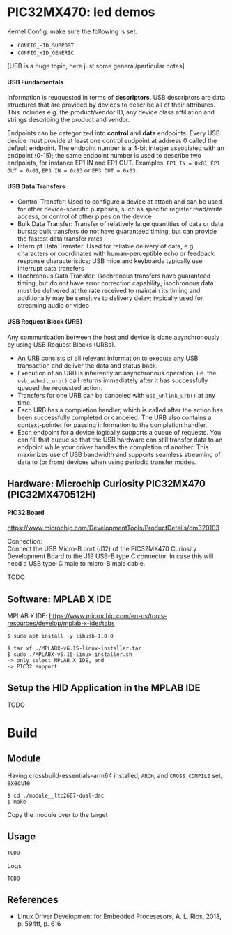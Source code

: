 # PIC32MX470: led demos

Kernel Config: make sure the following is set:  
- `CONFIG_HID_SUPPORT`
- `CONFIG_HID_GENERIC`


[USB is a huge topic, here just some general/particular notes]  

#### USB Fundamentals

Information is reuquested in terms of **descriptors**. USB descriptors are data structures that are provided by devices to describe all of their attributes. This includes e.g. the product/vendor ID, any device class affiliation and strings describing the product and vendor.  

Endpoints can be categorized into **control** and **data** endpoints. Every USB device must provide at least one control endpoint at address 0 called the default endpoint. The endpoint number is a 4-bit integer associated with an endpoint (0-15); the same endpoint number is used to describe two endpoints, for instance EP1 IN and EP1 OUT. Examples: `EP1 IN = 0x81`, `EP1 OUT = 0x01`, `EP3 IN = 0x83` or `EP3 OUT = 0x03`.  

#### USB Data Transfers

- Control Transfer: Used to configure a device at attach and can be used for other device-specific purposes, such as specific register read/write access, or control of other pipes on the device
- Bulk Data Transfer: Transfer of relatively large quantities of data or data bursts; bulk transfers do not have guaranteed timing, but can provide the fastest data transfer rates
- Interrupt Data Transfer: Used for reliable delivery of data, e.g. characters or coordinates with human-perceptible echo or feedback response characteristics; USB mice and keyboards typically use interrupt data transfers
- Isochronous Data Transfer: Isochronous transfers have guaranteed timing, but do _not_ have error correction capability; isochronous data must be delivered at the rate received to maintain its timing and additionally may be sensitive to delivery delay; typically used for streaming audio or video

#### USB Request Block (URB)

Any communication between the host and device is done asynchronously
by using USB Request Blocks (URBs).   

- An URB consists of all relevant information to execute any USB transaction and deliver the data and status back.
- Execution of an URB is inherently an asynchronous operation, i.e. the `usb_submit_urb()` call returns immediately after it has successfully queued the requested action.
- Transfers for one URB can be canceled with `usb_unlink_urb()` at any time.
- Each URB has a completion handler, which is called after the action has been successfully completed or canceled. The URB also contains a context-pointer for passing information to the completion handler.
- Each endpoint for a device logically supports a queue of requests. You can fill that queue so that the USB hardware can still transfer data to an endpoint while your driver handles the completion of another. This maximizes use of USB bandwidth and supports seamless streaming of data to (or from) devices when using periodic transfer modes.


## Hardware: Microchip Curiosity PIC32MX470 (PIC32MX470512H)

#### PIC32 Board
https://www.microchip.com/DevelopmentTools/ProductDetails/dm320103

Connection:  
Connect the USB Micro-B port (J12) of the PIC32MX470 Curiosity
Development Board to the J19 USB-B type C connector. In case this will
need a USB type-C male to micro-B male cable.  

TODO    


## Software: MPLAB X IDE

MPLAB X IDE: https://www.microchip.com/en-us/tools-resources/develop/mplab-x-ide#tabs

```
$ sudo apt install -y libusb-1.0-0

$ tar xf ./MPLABX-v6.15-linux-installer.tar
$ sudo ./MPLABX-v6.15-linux-installer.sh
-> only select MPLAB X IDE, and
-> PIC32 support
```

## Setup the HID Application in the MPLAB IDE

TODO       

# Build

## Module

Having crossbuild-essentials-arm64 installed, `ARCH`, and `CROSS_COMPILE` set, execute  
```
$ cd ./module__ltc2607-dual-dac
$ make
```
Copy the module over to the target  

## Usage

```
TODO       
```

Logs   
```
TODO      
```

## References
* Linux Driver Development for Embedded Procesesors, A. L. Rios, 2018, p. 594ff, p. 616  
